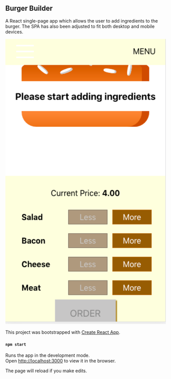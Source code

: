 

## Burger Builder
A React single-page app which allows the user to add ingredients to the burger. 
The SPA has also been adjusted to fit both desktop and mobile devices.

<img src="src/assets/images/mobiledevscreen.png" width ="500">


This project was bootstrapped with [Create React App](https://github.com/facebook/create-react-app).

#### `npm start`

Runs the app in the development mode.<br />
Open [http://localhost:3000](http://localhost:3000) to view it in the browser.

The page will reload if you make edits.<br />

